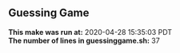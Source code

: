 ## Guessing Game
**This make was run at:** 
2020-04-28 15:35:03 PDT
<br/>
**The number of lines in guessinggame.sh:** 
37
